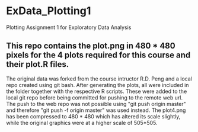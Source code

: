 # ExData_Plotting1
Plotting Assignment 1 for Exploratory Data Analysis

## This repo contains the plot.png in 480 * 480 pixels for the 4 plots required for this course and their plot.R files.

The original data was forked from the course intructor R.D. Peng and a local repo created using git bash.
After generating the plots, all were included in the folder together with the respective R scripts.
These were added to the local git repo before being committed for pushing to the remote web url.
The push to the web repo was not possible using "git push origin master" and therefore "git push -f origin master" was used instead.
The plot4.png has been compressed to 480 * 480 which has altered its scale slightly, while the original graphics were at a higher scale of 505*505.
